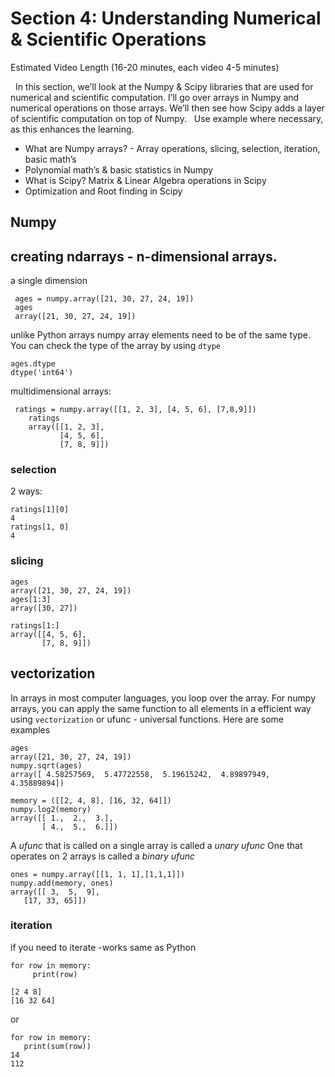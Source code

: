 # Section 4: Understanding Numerical & Scientific Operations
Estimated Video Length (16-20 minutes, each video 4-5 minutes)

 
In this section, we’ll look at the Numpy & Scipy libraries that are used for numerical and scientific computation. I’ll go over arrays in Numpy and numerical operations on those arrays. We’ll then see how Scipy adds a layer of scientific computation on top of Numpy.
 
Use example where necessary, as this enhances the learning.

* What are Numpy arrays? - Array operations, slicing, selection, iteration, basic math’s
* Polynomial math’s & basic statistics in Numpy
* What is Scipy? Matrix & Linear Algebra operations in Scipy
* Optimization and Root finding in Scipy

## Numpy 
## creating ndarrays - n-dimensional arrays.

a single dimension

     ages = numpy.array([21, 30, 27, 24, 19])
     ages
     array([21, 30, 27, 24, 19])
     
unlike Python arrays numpy array elements need to be of the same type. You can check the type of the array by using `dtype`

	ages.dtype
	dtype('int64')
	
multidimensional arrays:

     ratings = numpy.array([[1, 2, 3], [4, 5, 6], [7,8,9]])
     	ratings
     	array([[1, 2, 3],
               [4, 5, 6],
               [7, 8, 9]])
	
### selection
2 ways:

	ratings[1][0]
	4
	ratings[1, 0]
	4
	

### slicing

	ages
	array([21, 30, 27, 24, 19])
	ages[1:3]
	array([30, 27])
	
	ratings[1:]
	array([[4, 5, 6],
           [7, 8, 9]])
## vectorization
In arrays in most computer languages, you loop over the array. For numpy arrays, you can apply the same function to all elements in a efficient way using `vectorization`  or ufunc - universal functions. Here are some examples

	ages
 	array([21, 30, 27, 24, 19])
 	numpy.sqrt(ages)
 	array([ 4.58257569,  5.47722558,  5.19615242,  4.89897949,  4.35889894])

	memory = ([[2, 4, 8], [16, 32, 64]])
	numpy.log2(memory)
	array([[ 1.,  2.,  3.],
           [ 4.,  5.,  6.]])
           
A *ufunc* that is called on a single array is called a *unary ufunc* One that operates on 2 arrays is called a *binary ufunc*

	ones = numpy.array([[1, 1, 1],[1,1,1]])
	numpy.add(memory, ones)
	array([[ 3,  5,  9],
       [17, 33, 65]])

### iteration
if you need to iterate -works same as Python

	for row in memory:
         print(row)
         
	[2 4 8]
	[16 32 64]
	
or

	for row in memory:
 	   print(sum(row))
 	14
	112

